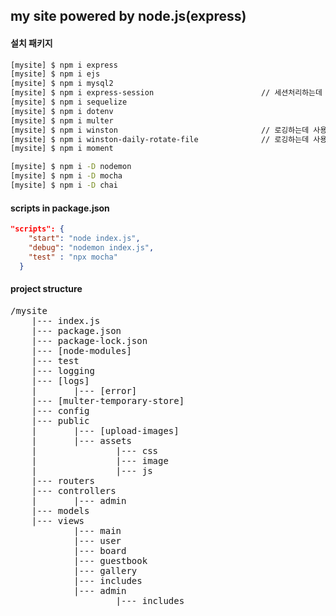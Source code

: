 ## my site powered by node.js(express)

#### 설치 패키지
```bash
[mysite] $ npm i express
[mysite] $ npm i ejs
[mysite] $ npm i mysql2
[mysite] $ npm i express-session                        // 세션처리하는데 사용
[mysite] $ npm i sequelize
[mysite] $ npm i dotenv
[mysite] $ npm i multer
[mysite] $ npm i winston                                // 로깅하는데 사용
[mysite] $ npm i winston-daily-rotate-file              // 로깅하는데 사용
[mysite] $ npm i moment

[mysite] $ npm i -D nodemon
[mysite] $ npm i -D mocha
[mysite] $ npm i -D chai
```

#### scripts in package.json
```json
"scripts": {
    "start": "node index.js",
    "debug": "nodemon index.js",
    "test" : "npx mocha"
  }
```

#### project structure
<pre>
/mysite
    |--- index.js
    |--- package.json
    |--- package-lock.json
    |--- [node-modules]
    |--- test
    |--- logging
    |--- [logs]
    |       |--- [error]
    |--- [multer-temporary-store]
    |--- config
    |--- public
    |       |--- [upload-images]
    |       |--- assets
    |               |--- css
    |               |--- image
    |               |--- js
    |--- routers
    |--- controllers
    |       |--- admin
    |--- models
    |--- views
            |--- main
            |--- user
            |--- board
            |--- guestbook
            |--- gallery
            |--- includes
            |--- admin
                    |--- includes
</pre>